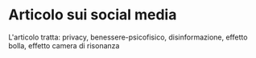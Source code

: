 # Articolo sui social media
L'articolo tratta: privacy, benessere-psicofisico, disinformazione, effetto bolla, effetto camera di risonanza
